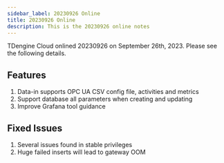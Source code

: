 ```yaml
---
sidebar_label: 20230926 Online
title: 20230926 Online
description: This is the 20230926 online notes
---
```


TDengine Cloud onlined 20230926 on September 26th, 2023. Please see the following details.

## Features

1. Data-in supports OPC UA CSV config file, activities and metrics
2. Support database all parameters when creating and updating
3. Improve Grafana tool guidance

## Fixed Issues

1. Several issues found in stable privileges
2. Huge failed inserts will lead to gateway OOM
